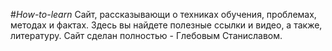 #_How-to-learn_
Сайт, рассказывающи о техниках обучения, проблемах, методах и фактах.
Здесь вы найдете полезные ссылки и видео, а также, литературу.
Сайт сделан полностью - Глебовым Станиславом.

